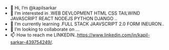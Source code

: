 - 👋 Hi, I’m @kapilsarkar
- 👀 I’m interested in .WEB DEVLOPMENT HTML CSS TAILWIND JAVASCRIPT REACT NODEJS PYTHON DJANGO ..
- 🌱 I’m currently learning .FULL STACK JAAVSCRIPT 2.0 FORM INEURON..
- 💞️ I’m looking to collaborate on ...
- 📫 How to reach me LINKEDIN..https://www.linkedin.com/in/kapil-sarkar-439754249/.

<!---
kapilsarkar/kapilsarkar is a ✨ special ✨ repository because its `README.md` (this file) appears on your GitHub profile.
You can click the Preview link to take a look at your changes.
--->
